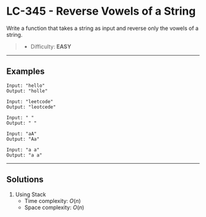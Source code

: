 # LC-345 - Reverse Vowels of a String

Write a function that takes a string as input and reverse only the vowels of a string.

> * Difficulty: **EASY**

---
## Examples

```
Input: "hello"
Output: "holle"
```

```
Input: "leetcode"
Output: "leotcede"
```

```
Input: " "
Output: " "
```

```
Input: "aA"
Output: "Aa"
```

```
Input: "a a"
Output: "a a"
```

---
## Solutions

1. Using Stack
    * Time complexity: $O(n)$
    * Space complexity: $O(n)$